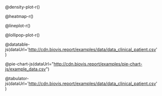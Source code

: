 <!-- @barplot-r() -->

<!-- @boxplot-r() -->

<!-- @corrplot-r() -->

@density-plot-r()

<!-- @grouped-boxplot-r() -->

@heatmap-r()

<!-- @heatmap-d3-r() -->

@lineplot-r()

@lollipop-plot-r()

<!-- @rocket-plot-r() -->

<!-- @scatter-plot() -->

<!-- @stack-barplot-r() -->

<!-- @upset-r() -->

<!-- @violin-plot-r() -->

@datatable-js(dataUrl='http://cdn.biovis.report/examples/data/data_clinical_patient.csv')

@pie-chart-js(dataUrl="http://cdn.biovis.report/examples/pie-chart-js/example_data.csv")

<!-- @pivot-table-js() -->

@tabulator-js(dataUrl='http://cdn.biovis.report/examples/data/data_clinical_patient.csv')
